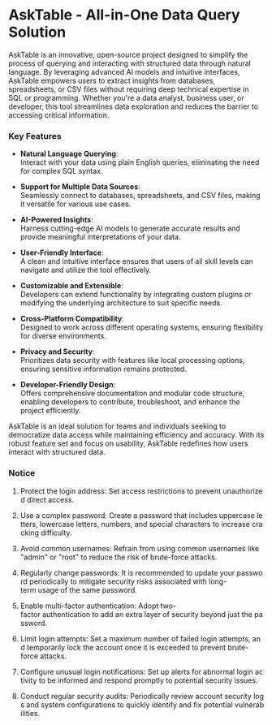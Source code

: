 # AskTable - All-in-One Data Query Solution

AskTable is an innovative, open-source project designed to simplify the process of querying and interacting with structured data through natural language. By leveraging advanced AI models and intuitive interfaces, AskTable empowers users to extract insights from databases, spreadsheets, or CSV files without requiring deep technical expertise in SQL or programming. Whether you're a data analyst, business user, or developer, this tool streamlines data exploration and reduces the barrier to accessing critical information.

### Key Features

- **Natural Language Querying**:  
  Interact with your data using plain English queries, eliminating the need for complex SQL syntax.

- **Support for Multiple Data Sources**:  
  Seamlessly connect to databases, spreadsheets, and CSV files, making it versatile for various use cases.

- **AI-Powered Insights**:  
  Harness cutting-edge AI models to generate accurate results and provide meaningful interpretations of your data.

- **User-Friendly Interface**:  
  A clean and intuitive interface ensures that users of all skill levels can navigate and utilize the tool effectively.

- **Customizable and Extensible**:  
  Developers can extend functionality by integrating custom plugins or modifying the underlying architecture to suit specific needs.

- **Cross-Platform Compatibility**:  
  Designed to work across different operating systems, ensuring flexibility for diverse environments.

- **Privacy and Security**:  
  Prioritizes data security with features like local processing options, ensuring sensitive information remains protected.

- **Developer-Friendly Design**:  
  Offers comprehensive documentation and modular code structure, enabling developers to contribute, troubleshoot, and enhance the project efficiently.

AskTable is an ideal solution for teams and individuals seeking to democratize data access while maintaining efficiency and accuracy. With its robust feature set and focus on usability, AskTable redefines how users interact with structured data.

### Notice

1.  Protect the login address: Set access restrictions to prevent unauthorized direct access.
    
2.  Use a complex password: Create a password that includes uppercase letters, lowercase letters, numbers, and special characters to increase cracking difficulty.
    
3.  Avoid common usernames: Refrain from using common usernames like "admin" or "root" to reduce the risk of brute-force attacks.
    
4.  Regularly change passwords: It is recommended to update your password periodically to mitigate security risks associated with long-term usage of the same password.
    
5.  Enable multi-factor authentication: Adopt two-factor authentication to add an extra layer of security beyond just the password.
    
6.  Limit login attempts: Set a maximum number of failed login attempts, and temporarily lock the account once it is exceeded to prevent brute-force attacks.
    
7.  Configure unusual login notifications: Set up alerts for abnormal login activity to be informed and respond promptly to potential security issues.
    
8.  Conduct regular security audits: Periodically review account security logs and system configurations to quickly identify and fix potential vulnerabilities.
        